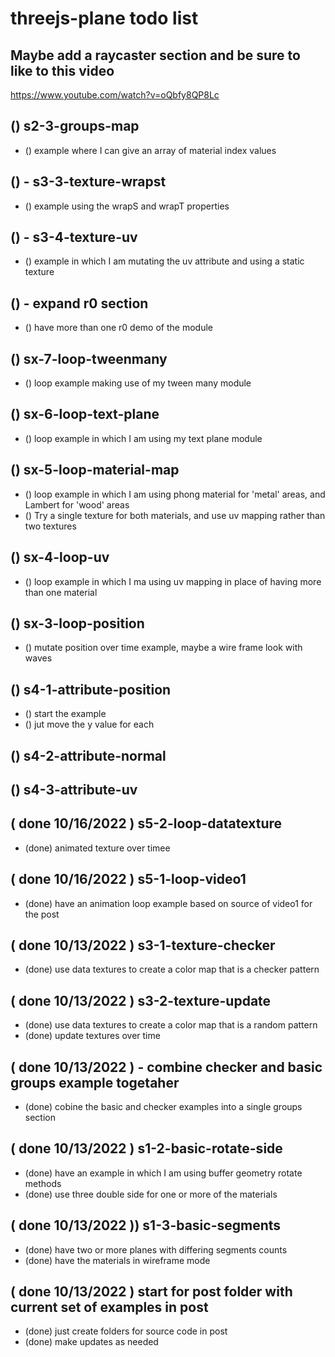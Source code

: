 # threejs-plane todo list

<!-- BASIC SECTION -->

<!-- Raycaster -->

## Maybe add a raycaster section and be sure to like to this video
https://www.youtube.com/watch?v=oQbfy8QP8Lc

<!-- GROUPS SECTION -->

## () s2-3-groups-map
* () example where I can give an array of material index values



<!-- TEXTURES -->

## () - s3-3-texture-wrapst
* () example using the wrapS and wrapT properties

## () - s3-4-texture-uv
* () example in which I am mutating the uv attribute and using a static texture

<!-- TILEMOD -->

## () - expand r0 section
* () have more than one r0 demo of the module

<!-- LOOP -->

## () sx-7-loop-tweenmany
* () loop example making use of my tween many module

## () sx-6-loop-text-plane
* () loop example in which I am using my text plane module

## () sx-5-loop-material-map
* () loop example in which I am using phong material for 'metal' areas, and Lambert for 'wood' areas
* () Try a single texture for both materials, and use uv mapping rather than two textures

## () sx-4-loop-uv
* () loop example in which I ma using uv mapping in place of having more than one material

## () sx-3-loop-position
* () mutate position over time example, maybe a wire frame look with waves

<!-- ATTRIBUTES -->

## () s4-1-attribute-position
* () start the example
* () jut move the y value for each

## () s4-2-attribute-normal

## () s4-3-attribute-uv

<!-- DONE -->


## ( done 10/16/2022 ) s5-2-loop-datatexture
* (done) animated texture over timee

## ( done 10/16/2022 ) s5-1-loop-video1
* (done) have an animation loop example based on source of video1 for the post

## ( done 10/13/2022 ) s3-1-texture-checker
* (done) use data textures to create a color map that is a checker pattern

## ( done 10/13/2022 ) s3-2-texture-update
* (done) use data textures to create a color map that is a random pattern
* (done) update textures over time

## ( done 10/13/2022 ) - combine checker and basic groups example togetaher
* (done) cobine the basic and checker examples into a single groups section

## ( done 10/13/2022 ) s1-2-basic-rotate-side
* (done) have an example in which I am using buffer geometry rotate methods
* (done) use three double side for one or more of the materials

## ( done 10/13/2022 )) s1-3-basic-segments
* (done) have two or more planes with differing segments counts
* (done) have the materials in wireframe mode

## ( done 10/13/2022 ) start for post folder with current set of examples in post
* (done) just create folders for source code in post
* (done) make updates as needed
